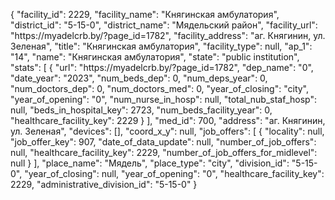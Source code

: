 {
    "facility_id": 2229,
    "facility_name": "Княгинская амбулатория",
    "district_id": "5-15-0",
    "district_name": "Мядельский район",
    "facility_url": "https:\/\/myadelcrb.by\/?page_id=1782",
    "facility_address": "аг. Княгинин, ул. Зеленая",
    "title": "Княгинская амбулатория",
    "facility_type": null,
    "ap_1": "14",
    "name": "Княгинская амбулатория",
    "state": "public institution",
    "stats": [
        {
            "url": "https:\/\/myadelcrb.by\/?page_id=1782",
            "dep_name": "0",
            "date_year": "2023",
            "num_beds_dep": 0,
            "num_deps_year": 0,
            "num_doctors_dep": 0,
            "num_doctors_med": 0,
            "year_of_closing": "city",
            "year_of_opening": "0",
            "num_nurse_in_hosp": null,
            "total_nub_staf_hosp": null,
            "beds_in_hospital_key": 2723,
            "num_beds_facility_year": 0,
            "healthcare_facility_key": 2229
        }
    ],
    "med_id": 700,
    "address": "аг. Княгинин, ул. Зеленая",
    "devices": [],
    "coord_x_y": null,
    "job_offers": [
        {
            "locality": null,
            "job_offer_key": 907,
            "date_of_data_update": null,
            "number_of_job_offers": null,
            "healthcare_facility_key": 2229,
            "number_of_job_offers_for_midlevel": null
        }
    ],
    "place_name": "Мядель",
    "place_type": "city",
    "division_id": "5-15-0",
    "year_of_closing": null,
    "year_of_opening": "0",
    "healthcare_facility_key": 2229,
    "administrative_division_id": "5-15-0"
}